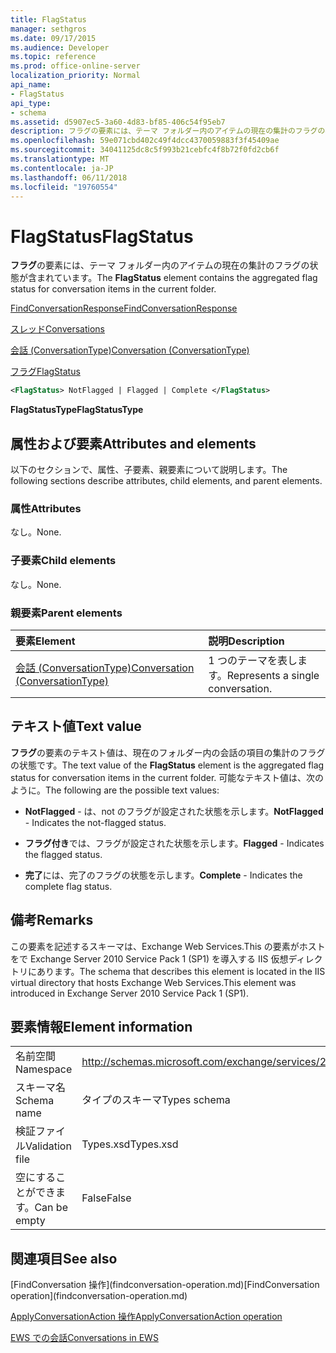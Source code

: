 ```yaml
---
title: FlagStatus
manager: sethgros
ms.date: 09/17/2015
ms.audience: Developer
ms.topic: reference
ms.prod: office-online-server
localization_priority: Normal
api_name:
- FlagStatus
api_type:
- schema
ms.assetid: d5907ec5-3a60-4d83-bf85-406c54f95eb7
description: フラグの要素には、テーマ フォルダー内のアイテムの現在の集計のフラグの状態が含まれています。
ms.openlocfilehash: 59e071cbd402c49f4dcc4370059883f3f45409ae
ms.sourcegitcommit: 34041125dc8c5f993b21cebfc4f8b72f0fd2cb6f
ms.translationtype: MT
ms.contentlocale: ja-JP
ms.lasthandoff: 06/11/2018
ms.locfileid: "19760554"
---
```

# <a name="flagstatus"></a><span data-ttu-id="f4bd1-103">FlagStatus</span><span class="sxs-lookup"><span data-stu-id="f4bd1-103">FlagStatus</span></span>

<span data-ttu-id="f4bd1-104">**フラグ**の要素には、テーマ フォルダー内のアイテムの現在の集計のフラグの状態が含まれています。</span><span class="sxs-lookup"><span data-stu-id="f4bd1-104">The **FlagStatus** element contains the aggregated flag status for conversation items in the current folder.</span></span> 
  
[<span data-ttu-id="f4bd1-105">FindConversationResponse</span><span class="sxs-lookup"><span data-stu-id="f4bd1-105">FindConversationResponse</span></span>](findconversationresponse.md)
  
[<span data-ttu-id="f4bd1-106">スレッド</span><span class="sxs-lookup"><span data-stu-id="f4bd1-106">Conversations</span></span>](conversations-ex15websvcsotherref.md)
  
[<span data-ttu-id="f4bd1-107">会話 (ConversationType)</span><span class="sxs-lookup"><span data-stu-id="f4bd1-107">Conversation (ConversationType)</span></span>](conversation-conversationtype.md)
  
[<span data-ttu-id="f4bd1-108">フラグ</span><span class="sxs-lookup"><span data-stu-id="f4bd1-108">FlagStatus</span></span>](flagstatus.md)
  
```XML
<FlagStatus> NotFlagged | Flagged | Complete </FlagStatus>
```

 <span data-ttu-id="f4bd1-109">**FlagStatusType**</span><span class="sxs-lookup"><span data-stu-id="f4bd1-109">**FlagStatusType**</span></span>
## <a name="attributes-and-elements"></a><span data-ttu-id="f4bd1-110">属性および要素</span><span class="sxs-lookup"><span data-stu-id="f4bd1-110">Attributes and elements</span></span>

<span data-ttu-id="f4bd1-111">以下のセクションで、属性、子要素、親要素について説明します。</span><span class="sxs-lookup"><span data-stu-id="f4bd1-111">The following sections describe attributes, child elements, and parent elements.</span></span>
  
### <a name="attributes"></a><span data-ttu-id="f4bd1-112">属性</span><span class="sxs-lookup"><span data-stu-id="f4bd1-112">Attributes</span></span>

<span data-ttu-id="f4bd1-113">なし。</span><span class="sxs-lookup"><span data-stu-id="f4bd1-113">None.</span></span>
  
### <a name="child-elements"></a><span data-ttu-id="f4bd1-114">子要素</span><span class="sxs-lookup"><span data-stu-id="f4bd1-114">Child elements</span></span>

<span data-ttu-id="f4bd1-115">なし。</span><span class="sxs-lookup"><span data-stu-id="f4bd1-115">None.</span></span>
  
### <a name="parent-elements"></a><span data-ttu-id="f4bd1-116">親要素</span><span class="sxs-lookup"><span data-stu-id="f4bd1-116">Parent elements</span></span>

|<span data-ttu-id="f4bd1-117">**要素**</span><span class="sxs-lookup"><span data-stu-id="f4bd1-117">**Element**</span></span>|<span data-ttu-id="f4bd1-118">**説明**</span><span class="sxs-lookup"><span data-stu-id="f4bd1-118">**Description**</span></span>|
|:-----|:-----|
|[<span data-ttu-id="f4bd1-119">会話 (ConversationType)</span><span class="sxs-lookup"><span data-stu-id="f4bd1-119">Conversation (ConversationType)</span></span>](conversation-conversationtype.md) <br/> |<span data-ttu-id="f4bd1-120">1 つのテーマを表します。</span><span class="sxs-lookup"><span data-stu-id="f4bd1-120">Represents a single conversation.</span></span>  <br/> |
   
## <a name="text-value"></a><span data-ttu-id="f4bd1-121">テキスト値</span><span class="sxs-lookup"><span data-stu-id="f4bd1-121">Text value</span></span>

<span data-ttu-id="f4bd1-122">**フラグ**の要素のテキスト値は、現在のフォルダー内の会話の項目の集計のフラグの状態です。</span><span class="sxs-lookup"><span data-stu-id="f4bd1-122">The text value of the **FlagStatus** element is the aggregated flag status for conversation items in the current folder.</span></span> <span data-ttu-id="f4bd1-123">可能なテキスト値は、次のように。</span><span class="sxs-lookup"><span data-stu-id="f4bd1-123">The following are the possible text values:</span></span> 
  
- <span data-ttu-id="f4bd1-124">**NotFlagged** - は、not のフラグが設定された状態を示します。</span><span class="sxs-lookup"><span data-stu-id="f4bd1-124">**NotFlagged** - Indicates the not-flagged status.</span></span> 
    
- <span data-ttu-id="f4bd1-125">**フラグ付き**では、フラグが設定された状態を示します。</span><span class="sxs-lookup"><span data-stu-id="f4bd1-125">**Flagged** - Indicates the flagged status.</span></span> 
    
- <span data-ttu-id="f4bd1-126">**完了**には、完了のフラグの状態を示します。</span><span class="sxs-lookup"><span data-stu-id="f4bd1-126">**Complete** - Indicates the complete flag status.</span></span> 
    
## <a name="remarks"></a><span data-ttu-id="f4bd1-127">備考</span><span class="sxs-lookup"><span data-stu-id="f4bd1-127">Remarks</span></span>

<span data-ttu-id="f4bd1-128">この要素を記述するスキーマは、Exchange Web Services.This の要素がホストをで Exchange Server 2010 Service Pack 1 (SP1) を導入する IIS 仮想ディレクトリにあります。</span><span class="sxs-lookup"><span data-stu-id="f4bd1-128">The schema that describes this element is located in the IIS virtual directory that hosts Exchange Web Services.This element was introduced in Exchange Server 2010 Service Pack 1 (SP1).</span></span>
  
## <a name="element-information"></a><span data-ttu-id="f4bd1-129">要素情報</span><span class="sxs-lookup"><span data-stu-id="f4bd1-129">Element information</span></span>

|||
|:-----|:-----|
|<span data-ttu-id="f4bd1-130">名前空間</span><span class="sxs-lookup"><span data-stu-id="f4bd1-130">Namespace</span></span>  <br/> |http://schemas.microsoft.com/exchange/services/2006/types  <br/> |
|<span data-ttu-id="f4bd1-131">スキーマ名</span><span class="sxs-lookup"><span data-stu-id="f4bd1-131">Schema name</span></span>  <br/> |<span data-ttu-id="f4bd1-132">タイプのスキーマ</span><span class="sxs-lookup"><span data-stu-id="f4bd1-132">Types schema</span></span>  <br/> |
|<span data-ttu-id="f4bd1-133">検証ファイル</span><span class="sxs-lookup"><span data-stu-id="f4bd1-133">Validation file</span></span>  <br/> |<span data-ttu-id="f4bd1-134">Types.xsd</span><span class="sxs-lookup"><span data-stu-id="f4bd1-134">Types.xsd</span></span>  <br/> |
|<span data-ttu-id="f4bd1-135">空にすることができます。</span><span class="sxs-lookup"><span data-stu-id="f4bd1-135">Can be empty</span></span>  <br/> |<span data-ttu-id="f4bd1-136">False</span><span class="sxs-lookup"><span data-stu-id="f4bd1-136">False</span></span>  <br/> |
   
## <a name="see-also"></a><span data-ttu-id="f4bd1-137">関連項目</span><span class="sxs-lookup"><span data-stu-id="f4bd1-137">See also</span></span>



<span data-ttu-id="f4bd1-138">
  [FindConversation 操作](findconversation-operation.md)</span><span class="sxs-lookup"><span data-stu-id="f4bd1-138">[FindConversation operation](findconversation-operation.md)</span></span>
  
[<span data-ttu-id="f4bd1-139">ApplyConversationAction 操作</span><span class="sxs-lookup"><span data-stu-id="f4bd1-139">ApplyConversationAction operation</span></span>](applyconversationaction-operation.md)


[<span data-ttu-id="f4bd1-140">EWS での会話</span><span class="sxs-lookup"><span data-stu-id="f4bd1-140">Conversations in EWS</span></span>](http://msdn.microsoft.com/library/91e64629-db6c-4c94-9dcb-d386232e8467%28Office.15%29.aspx)

